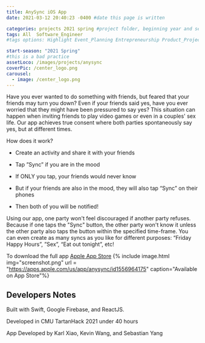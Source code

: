 ```yaml
---
title: AnySync iOS App
date: 2021-03-12 20:40:23 -0400 #date this page is written

categories: projects 2021 spring #project folder, beginning year and season
tags: All  Software_Engineer
#tags options: Highlight Event_Planning Entrepreneurship Product_Project_Management Game_Design Marketing Negotiation  Web_Design

start-season: "2021 Spring"
#this is a bad practice
assetLoco: /images/projects/anysync
coverPic: /center_logo.png
carousel:
  - image: /center_logo.png
---
```


Have you ever wanted to do something with friends, but feared that your friends may turn you down? Even if your friends said yes, have you ever worried that they might have been pressured to say yes? This situation can happen when inviting friends to play video games or even in a couples' sex life. Our app achieves true consent where both parties spontaneously say yes, but at different times.

How does it work?

- Create an activity and share it with your friends

- Tap ”Sync” if you are in the mood

- If ONLY you tap, your friends would never know

- But if your friends are also in the mood, they will also tap “Sync” on their phones

- Then both of you will be notified!

Using our app, one party won't feel discouraged if another party refuses. Because if one taps the "Sync" button, the other party won't know it unless the other party also taps the button within the specified time-frame. You can even create as many syncs as you like for different purposes: “Friday Happy Hours”, ”Sex”, “Eat out tonight”, etc!

To download the full app [Apple App Store](https://apps.apple.com/us/app/anysync/id1556964175)
{% include image.html img="screenshot.png"  url = "https://apps.apple.com/us/app/anysync/id1556964175" caption="Available on App Store"%}

## Developers Notes
Built with Swift, Google Firebase, and ReactJS.

Developed in CMU TartanHack 2021 under 40 hours

App Developed by Karl Xiao, Kevin Wang, and Sebastian Yang
